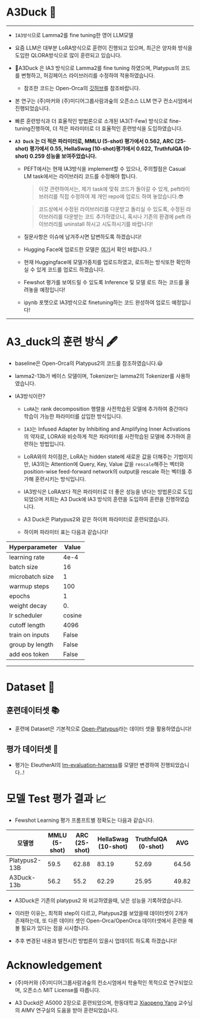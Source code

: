 <p align="center" width="100%">
</p>

# A3Duck 🐥

---
- `IA3방식`으로 Lamma2를 fine tuning한 영어 LLM모델

- 요즘 LLM은 대부분 LoRA방식으로 훈련이 진행되고 있으며, 최근은 양자화 방식을 도입한 QLORA방식으로 많이 훈련되고 있습니다.

- A3Duck 은 IA3 방식으로 Lamma2를 fine tuning 하였으며, Platypus의 코드를 변형하고, 허깅페이스 라이브러리를 수정하여 적용하였습니다. 
  - 참조한 코드는 Open-Orca의 [깃허브](https://github.com/arielnlee/Platypus)를 참조바랍니다. 

- 본 연구는 (주)마커와 (주)미디어그룹사람과숲의 오픈소스 LLM 연구 컨소시엄에서 진행되었습니다.

- 빠른 훈련방식과 더 효율적인 방법론으로 소개된 IA3(T-Few) 방식으로 fine-tuning진행하여,
더 적은 파라미터로 더 효율적인 훈련방식을 도입하였습니다.

- **`A3 Duck` 는 더 적은 파라미터로, MMLU (5-shot)	평가에서 0.562, ARC (25-shot) 평가에서 0.55, HellaSwag (10-shot)평갸에서 0.622, TruthfulQA (0-shot) 0.259 성능을 보여주었습니다.**


  - PEFT에서는 현재 IA3방식을 implement할 수 있으나, 주의할점은 Casual LM task에서는 라이브러리 코드를 수정해야 합니다.
    
    > 이것 관련하여서는, 제가 task에 맞춰 코드가 돌아갈 수 있게, peft라이브러리를 직접 수정하여 제 개인 repo에 업로드 하여 놓았습니다.😎
      
    > 코드상에서 수정된 라이브러리를 다운받고 돌리실 수 있도록, 수정된 라이브러리를 다운받는 코드 추가하였으니, 혹시나 기존의 환경에 peft 라이브러리를 uninstall 하시고 시도하시기를 바랍니다!


  - 질문사항은 이슈에 남겨주시면 답변하도록 하겠습니다!

  - Hugging Face에 업로드한 모델은 [여기](https://huggingface.co/DopeorNope/A3_duck)서 확인 바랍니다..!
    
  - 현재 Huggingface에 모델가중치를 업로드하였고, 로드하는 방식또한 확인하실 수 있게 코드를 업로드 하겠습니다.

  - Fewshot 평가를 보여드릴 수 있도록 Inference 및 모델 로드 하는 코드를 올려놓을 예정입니다!
    
  - ipynb 포맷으로 IA3방식으로 finetuning하는 코드 완성하여 업로드 예정입니다!
---
# A3_duck의 훈련 방식 🖋️

- baseline은 Open-Orca의 Platypus2의 코드를 참조하였습니다.😃

- lamma2-13b가 베이스 모델이며, Tokenizer는 lamma2의 Tokenizer를 사용하였습니다.
  
- IA3방식이란?

  - `LoRA`는 rank decomposition 행렬을 사전학습된 모델에 추가하여 중간마다 학습이 가능한 파라미터를 삽입한 방식입니다.
    
  - `IA3`는 Infused Adapter by Inhibiting and Amplifying Inner Activations의 약자로, LORA와 비슷하게 적은 파라미터를 사전학습된 모델에 추가하여 훈련하는 방법입니다.
    
  - LoRA와의 차이점은, LoRA는 hidden state에 새로운 값을 더해주는 기법이지만, IA3의는 Attention에 Query, Key, Value 값을 `rescale`해주는 벡터와 position-wise feed-forward network의 output을 rescale 하는 벡터를 추가해 훈련시키는 방식입니다.
    
  - IA3방식은 LoRA보다 적은 파라미터로 더 좋은 성능을 낸다는 방법론으로 도입 되었으며 저희는 A3 Duck에 IA3 방식의 훈련을 도입하여 훈련을 진행하였습니다.

  - A3 Duck은 Platypus2와 같은 하이퍼 파라미터로 훈련되였습니다.

  - 하이퍼 파라미터 표는 다음과 같습니다!

| Hyperparameter      | Value  |
|---------------------|--------|
| learning rate       | 4e-4   |
| batch size          | 16     |
| microbatch  size    | 1      |
| warmup steps        | 100    |
| epochs              | 1      |
| weight decay        | 0.     |
| lr scheduler        | cosine |
| cutoff length       | 4096   |
| train on inputs     | False  |
| group by length     | False  |
| add eos token       | False  |

---
# Dataset 💾

## 훈련데이터셋 📚

- 훈련에 Dataset은 기본적으로 [Open-Platypus](https://huggingface.co/datasets/garage-bAInd/Open-Platypus)라는 데이터 셋을 활용하였습니다!


## 평가 데이터셋 📕

- 평가는 EleutherAI의 [lm-evaluation-harness](https://github.com/EleutherAI/lm-evaluation-harness)를 모델만 변경하여 진행되었습니다..!

# 모델 Test 평가 결과 📈

- Fewshot Learning 평가
프롬프트별 정확도는 다음과 같습니다.

모델명 | MMLU (5-shot) | ARC (25-shot) | HellaSwag (10-shot) | TruthfulQA (0-shot) | AVG 
-- | -- | -- | -- | -- | -- 
Platypus2-13B | 59.5 | 62.88 | 83.19 | 52.69 | 64.56 
A3Duck-13b | 56.2 | 55.2 | 62.29 | 25.95 | 49.82 


- A3Duck은 기존의 platypus2 와 비교하였을때, 낮은 성능을 기록하였습니다.

- 이러한 이유는, 최적화 step이 다르고, Platypus2를 보았을때 데이터셋이 2개가 존재하는데, 또 다른 데이터 셋인 Open-Orca/OpenOrca 데이터셋에서 훈련을 해볼 필요가 있다는 점을 시사합니다.

- 추후 변경된 내용과 발전시킨 방법론이 있을시 업데이트 하도록 하겠습니다!

# Acknowledgement

- (주)마커와 (주)미디어그룹사람과숲의 컨소시엄에서 학술적인 목적으로 연구되었으며, 오픈소스 MIT License를 따릅니다. 

- A3 Duckd은 A5000 2장으로 훈련되었으며, 한동대학교 [Xiaopeng Yang](https://www.researchgate.net/profile/Xiaopeng-Yang-2) 교수님의 AIMV 연구실의 도움을 받아 훈련되었습니다.
